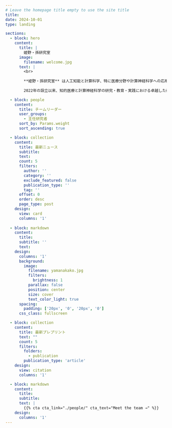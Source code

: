 ```yaml
---
# Leave the homepage title empty to use the site title
title:
date: 2024-10-01
type: landing

sections:
  - block: hero
    content:
      title: |
        姫野・孫研究室
      image:
        filename: welcome.jpg
      text: |
        <br>
        
        **姫野・孫研究室** は人工知能と計算科学、特に医療分野や計算神経科学への応用に取り組んでいます。
        
        2022年の設立以来、知的医療と計算神経科学の研究・教育・実践における卓越した研究拠点を目指しています。

  - block: people
    content:
      title: チームリーダー
      user_groups:
        - 主任研究者
      sort_by: Params.weight
      sort_ascending: true

  - block: collection
    content:
      title: 最新ニュース
      subtitle:
      text:
      count: 5
      filters:
        author: ''
        category: ''
        exclude_featured: false
        publication_type: ''
        tag: ''
      offset: 0
      order: desc
      page_type: post
    design:
      view: card
      columns: '1'
  
  - block: markdown
    content:
      title:
      subtitle: ''
      text:
    design:
      columns: '1'
      background:
        image: 
          filename: yamanakako.jpg
          filters:
            brightness: 1
          parallax: false
          position: center
          size: cover
          text_color_light: true
      spacing:
        padding: ['20px', '0', '20px', '0']
      css_class: fullscreen

  - block: collection
    content:
      title: 最新プレプリント
      text: ""
      count: 5
      filters:
        folders:
          - publication
        publication_type: 'article'
    design:
      view: citation
      columns: '1'

  - block: markdown
    content:
      title:
      subtitle:
      text: |
        {{% cta cta_link="./people/" cta_text="Meet the team →" %}}
    design:
      columns: '1'
---
```

